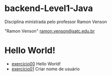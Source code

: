 # backend-Level1-Java

Disciplina ministrada pelo professor Ramon Venson

"Ramon Venson" <ramon.venson@satc.edu.br>


# Hello World!
- [exercicio00](https://github.com/hqnicolas/backend-Level1-Java/blob/main/portifolio-backend/exercicio00/src/main/java/org/example/Main.java) Hello World!
- [exercicio01](https://github.com/hqnicolas/backend-Level1-Java/blob/main/portifolio-backend/exercicio01/src/main/java/org/example/Main.java) Criar nome de usuário
